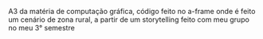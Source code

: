 A3 da matéria de computação gráfica, código feito no a-frame onde é feito um cenário de zona rural, a partir de um storytelling feito com meu grupo no meu 3° semestre

